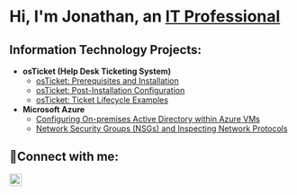 <h1>Hi, I'm Jonathan, an <a href="www.linked.in/Jonathanrogers">IT Professional</a></h1>

<h2> Information Technology Projects:</h2>

- <b>osTicket (Help Desk Ticketing System)</b>
  - [osTicket: Prerequisites and Installation](https://github.com/Jonrogers33/osticket-prereqs)
  - [osTicket: Post-Installation Configuration](https://github.com/Jonrogers33/post-install-config)
  - [osTicket: Ticket Lifecycle Examples](https://github.com/Jonrogers33/ticket-lifecycle)
- <b>Microsoft Azure</b>
  - [Configuring On-premises Active Directory within Azure VMs](https://github.com/Jonrogers33/configure-ad)
  - [Network Security Groups (NSGs) and Inspecting Network Protocols](https://github.com/Jonrogers33/azure-network-protocols)

<h2>🤳Connect with me:</h2>

[<img align="left" alt="Josh | LinkedIn" width="22px" src="https://cdn.jsdelivr.net/npm/simple-icons@v3/icons/linkedin.svg" />][linkedin]


[linkedin]: www.linkedin.com/in/jonathan-rogers-32a752147
